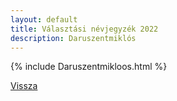 ```yaml
---
layout: default
title: Választási névjegyzék 2022
description: Daruszentmiklós
---
```


{% include Daruszentmikloos.html %}

[Vissza](./)